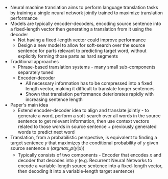 - Neural machine translation aims to perform language translation tasks by training a single neural network jointly trained to maximize translation performance
- Models are typically encoder-decoders, encoding source sentence into a fixed-length vector then generating a translation from it using the decoder
	- Not having a fixed-length vector could improve performance
	- Design a new model to allow for soft-search over the source sentence for parts relevant to predicting target word, without explicitly forming those parts as hard segments
- Traditional approaches
	- Phrase-based translation systems - many small sub-components separately tuned
	- Encoder-decoder
		- All necessary information has to be compressed into a fixed length vector, making it difficult to translate longer sentences
		- Shown that translation performance deteriorates rapidly with increasing sentence length
- Paper's main idea
	- Extend encoder-decoder idea to align and translate jointly - to generate a word, perform a soft-search over all words in the source sentence to get relevant information, then use context vectors related to those words in source sentence + previously generated words to predict next word
- Translation, from a probabilistic perspective, is equivalent to finding a target sentence $y$ that maximizes the conditional probability of $y$ given source sentence $x$ ($argmax_{y}p(y \vert x)$)
	- Typically consists of two components - Encoder that encodes $x$ and decoder that decodes into $y$ (e.g. Recurrent Neural Networks to encode a variable-length source sentence into a fixed-length vector, then decoding it into a variable-length target sentence)